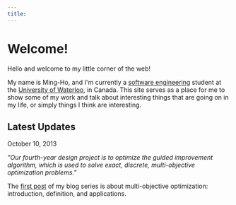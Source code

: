 ```yaml
---
title:
---
```


Welcome!
========

Hello and welcome to my little corner of the web!

My name is Ming-Ho, and I'm currently a [software engineering][] student at the [University of Waterloo][], in Canada.  This site serves as a place for me to show some of my work and talk about interesting things that are going on in my life, or simply things I think are interesting.

[software engineering]: http://www.softeng.uwaterloo.ca
[University of Waterloo]: http://www.uwaterloo.ca

Latest Updates
--------------
<div class="date">October 10, 2013</div>

_"Our fourth-year design project is to optimize the guided improvement
algorithm, which is used to solve exact, discrete, multi-objective optimization
problems."_

The [first post](/blog/fydp1.html) of my blog series is about multi-objective
optimization: introduction, definition, and applications.
